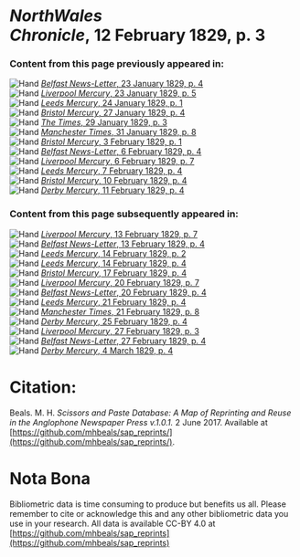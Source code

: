 # *NorthWales Chronicle*, 12 February 1829, p. 3  
  
### Content from this page previously appeared in:  
![Hand](http://scissorsandpaste.net/wp-content/uploads/2017/06/smallhandpointer.png) [*Belfast News-Letter*, 23 January 1829, p. 4](https://mhbeals.github.io/sap_html/Belfast-News-Letter/Belfast-News-Letter-23-January-1829-p-4)  
![Hand](http://scissorsandpaste.net/wp-content/uploads/2017/06/smallhandpointer.png) [*Liverpool Mercury*, 23 January 1829, p. 5](https://mhbeals.github.io/sap_html/Liverpool-Mercury/Liverpool-Mercury-23-January-1829-p-5)  
![Hand](http://scissorsandpaste.net/wp-content/uploads/2017/06/smallhandpointer.png) [*Leeds Mercury*, 24 January 1829, p. 1](https://mhbeals.github.io/sap_html/Leeds-Mercury/Leeds-Mercury-24-January-1829-p-1)  
![Hand](http://scissorsandpaste.net/wp-content/uploads/2017/06/smallhandpointer.png) [*Bristol Mercury*, 27 January 1829, p. 4](https://mhbeals.github.io/sap_html/Bristol-Mercury/Bristol-Mercury-27-January-1829-p-4)  
![Hand](http://scissorsandpaste.net/wp-content/uploads/2017/06/smallhandpointer.png) [*The Times*, 29 January 1829, p. 3](https://mhbeals.github.io/sap_html/The-Times/The-Times-29-January-1829-p-3)  
![Hand](http://scissorsandpaste.net/wp-content/uploads/2017/06/smallhandpointer.png) [*Manchester Times*, 31 January 1829, p. 8](https://mhbeals.github.io/sap_html/Manchester-Times/Manchester-Times-31-January-1829-p-8)  
![Hand](http://scissorsandpaste.net/wp-content/uploads/2017/06/smallhandpointer.png) [*Bristol Mercury*, 3 February 1829, p. 1](https://mhbeals.github.io/sap_html/Bristol-Mercury/Bristol-Mercury-3-February-1829-p-1)  
![Hand](http://scissorsandpaste.net/wp-content/uploads/2017/06/smallhandpointer.png) [*Belfast News-Letter*, 6 February 1829, p. 4](https://mhbeals.github.io/sap_html/Belfast-News-Letter/Belfast-News-Letter-6-February-1829-p-4)  
![Hand](http://scissorsandpaste.net/wp-content/uploads/2017/06/smallhandpointer.png) [*Liverpool Mercury*, 6 February 1829, p. 7](https://mhbeals.github.io/sap_html/Liverpool-Mercury/Liverpool-Mercury-6-February-1829-p-7)  
![Hand](http://scissorsandpaste.net/wp-content/uploads/2017/06/smallhandpointer.png) [*Leeds Mercury*, 7 February 1829, p. 4](https://mhbeals.github.io/sap_html/Leeds-Mercury/Leeds-Mercury-7-February-1829-p-4)  
![Hand](http://scissorsandpaste.net/wp-content/uploads/2017/06/smallhandpointer.png) [*Bristol Mercury*, 10 February 1829, p. 4](https://mhbeals.github.io/sap_html/Bristol-Mercury/Bristol-Mercury-10-February-1829-p-4)  
![Hand](http://scissorsandpaste.net/wp-content/uploads/2017/06/smallhandpointer.png) [*Derby Mercury*, 11 February 1829, p. 4](https://mhbeals.github.io/sap_html/Derby-Mercury/Derby-Mercury-11-February-1829-p-4)  
  
### Content from this page subsequently appeared in:  
![Hand](http://scissorsandpaste.net/wp-content/uploads/2017/06/smallhandpointer.png) [*Liverpool Mercury*, 13 February 1829, p. 7](https://mhbeals.github.io/sap_html/Liverpool-Mercury/Liverpool-Mercury-13-February-1829-p-7)  
![Hand](http://scissorsandpaste.net/wp-content/uploads/2017/06/smallhandpointer.png) [*Belfast News-Letter*, 13 February 1829, p. 4](https://mhbeals.github.io/sap_html/Belfast-News-Letter/Belfast-News-Letter-13-February-1829-p-4)  
![Hand](http://scissorsandpaste.net/wp-content/uploads/2017/06/smallhandpointer.png) [*Leeds Mercury*, 14 February 1829, p. 2](https://mhbeals.github.io/sap_html/Leeds-Mercury/Leeds-Mercury-14-February-1829-p-2)  
![Hand](http://scissorsandpaste.net/wp-content/uploads/2017/06/smallhandpointer.png) [*Leeds Mercury*, 14 February 1829, p. 4](https://mhbeals.github.io/sap_html/Leeds-Mercury/Leeds-Mercury-14-February-1829-p-4)  
![Hand](http://scissorsandpaste.net/wp-content/uploads/2017/06/smallhandpointer.png) [*Bristol Mercury*, 17 February 1829, p. 4](https://mhbeals.github.io/sap_html/Bristol-Mercury/Bristol-Mercury-17-February-1829-p-4)  
![Hand](http://scissorsandpaste.net/wp-content/uploads/2017/06/smallhandpointer.png) [*Liverpool Mercury*, 20 February 1829, p. 7](https://mhbeals.github.io/sap_html/Liverpool-Mercury/Liverpool-Mercury-20-February-1829-p-7)  
![Hand](http://scissorsandpaste.net/wp-content/uploads/2017/06/smallhandpointer.png) [*Belfast News-Letter*, 20 February 1829, p. 4](https://mhbeals.github.io/sap_html/Belfast-News-Letter/Belfast-News-Letter-20-February-1829-p-4)  
![Hand](http://scissorsandpaste.net/wp-content/uploads/2017/06/smallhandpointer.png) [*Leeds Mercury*, 21 February 1829, p. 4](https://mhbeals.github.io/sap_html/Leeds-Mercury/Leeds-Mercury-21-February-1829-p-4)  
![Hand](http://scissorsandpaste.net/wp-content/uploads/2017/06/smallhandpointer.png) [*Manchester Times*, 21 February 1829, p. 8](https://mhbeals.github.io/sap_html/Manchester-Times/Manchester-Times-21-February-1829-p-8)  
![Hand](http://scissorsandpaste.net/wp-content/uploads/2017/06/smallhandpointer.png) [*Derby Mercury*, 25 February 1829, p. 4](https://mhbeals.github.io/sap_html/Derby-Mercury/Derby-Mercury-25-February-1829-p-4)  
![Hand](http://scissorsandpaste.net/wp-content/uploads/2017/06/smallhandpointer.png) [*Liverpool Mercury*, 27 February 1829, p. 3](https://mhbeals.github.io/sap_html/Liverpool-Mercury/Liverpool-Mercury-27-February-1829-p-3)  
![Hand](http://scissorsandpaste.net/wp-content/uploads/2017/06/smallhandpointer.png) [*Belfast News-Letter*, 27 February 1829, p. 4](https://mhbeals.github.io/sap_html/Belfast-News-Letter/Belfast-News-Letter-27-February-1829-p-4)  
![Hand](http://scissorsandpaste.net/wp-content/uploads/2017/06/smallhandpointer.png) [*Derby Mercury*, 4 March 1829, p. 4](https://mhbeals.github.io/sap_html/Derby-Mercury/Derby-Mercury-4-March-1829-p-4)  


# Citation: 

Beals. M. H. *Scissors and Paste Database: A Map of Reprinting and Reuse in the Anglophone Newspaper Press v.1.0.1.* 2 June 2017. Available at [https://github.com/mhbeals/sap_reprints/](https://github.com/mhbeals/sap_reprints/). 

# Nota Bona

Bibliometric data is time consuming to produce but benefits us all. Please remember to cite or acknowledge this and any other bibliometric data you use in your research. All data is available CC-BY 4.0 at [https://github.com/mhbeals/sap_reprints](https://github.com/mhbeals/sap_reprints)